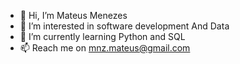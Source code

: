 - 👋 Hi, I’m Mateus Menezes
- 👀 I’m interested in software development And Data
- 🌱 I’m currently learning Python and SQL
- 📫 Reach me on mnz.mateus@gmail.com

<!---
lMateus8/lMateus8 is a ✨ special ✨ repository because its `README.md` (this file) appears on your GitHub profile.
You can click the Preview link to take a look at your changes.
--->
